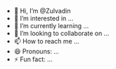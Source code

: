 - 👋 Hi, I’m @Zulvadin
- 👀 I’m interested in ...
- 🌱 I’m currently learning ...
- 💞️ I’m looking to collaborate on ...
- 📫 How to reach me ...
- 😄 Pronouns: ...
- ⚡ Fun fact: ...

<!---
Zulvadin/Zulvadin is a ✨ special ✨ repository because its `README.md` (this file) appears on your GitHub profile.
You can click the Preview link to take a look at your changes.
--->
